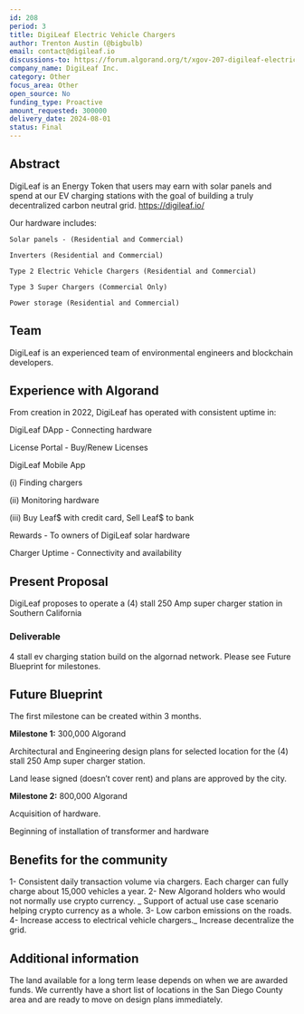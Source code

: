 ```yaml
---
id: 208
period: 3
title: DigiLeaf Electric Vehicle Chargers
author: Trenton Austin (@bigbulb)
email: contact@digileaf.io
discussions-to: https://forum.algorand.org/t/xgov-207-digileaf-electric-vehicle-chargers/11873
company_name: DigiLeaf Inc.
category: Other
focus_area: Other
open_source: No
funding_type: Proactive
amount_requested: 300000
delivery_date: 2024-08-01
status: Final
---
```


## Abstract

DigiLeaf is an Energy Token that users may earn with solar panels and spend at our EV charging stations with the goal of building a truly decentralized carbon neutral grid.
https://digileaf.io/

Our hardware includes:

    Solar panels - (Residential and Commercial)

    Inverters (Residential and Commercial)

    Type 2 Electric Vehicle Chargers (Residential and Commercial)

    Type 3 Super Chargers (Commercial Only)

    Power storage (Residential and Commercial)

## Team

DigiLeaf is an experienced team of environmental engineers and blockchain developers.

## Experience with Algorand

From creation in 2022, DigiLeaf has operated with consistent uptime in:

DigiLeaf DApp - Connecting hardware

License Portal - Buy/Renew Licenses

DigiLeaf Mobile App

(i) Finding chargers

(ii) Monitoring hardware

(iii) Buy Leaf$ with credit card, Sell Leaf$ to bank

Rewards - To owners of DigiLeaf solar hardware

Charger Uptime - Connectivity and availability

## Present Proposal

DigiLeaf proposes to operate a (4) stall 250 Amp super charger station in Southern California

### Deliverable

4 stall ev charging station build on the algornad network. Please see Future Blueprint for milestones.

## Future Blueprint

The first milestone can be created within 3 months.

**Milestone 1:** 300,000 Algorand

Architectural and Engineering design plans for selected location for the (4) stall 250 Amp super charger station.

Land lease signed (doesn’t cover rent) and plans are approved by the city.

**Milestone 2:** 800,000 Algorand

Acquisition of hardware.

Beginning of installation of transformer and hardware

## Benefits for the community

1- Consistent daily transaction volume via chargers. Each charger can fully charge about 15,000 vehicles a year.
2- New Algorand holders who would not normally use crypto currency. _ Support of actual use case scenario helping crypto currency as a whole.
3- Low carbon emissions on the roads.
4- Increase access to electrical vehicle chargers._ Increase decentralize the grid.

## Additional information

The land available for a long term lease depends on when we are awarded funds. We currently have a short list of locations in the San Diego County area and are ready to move on design plans immediately.
